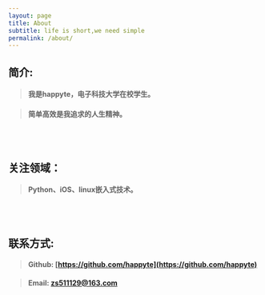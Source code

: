 ```yaml
---
layout: page
title: About
subtitle: life is short,we need simple
permalink: /about/
---
```


## 简介:

>#### 我是happyte，电子科技大学在校学生。

>#### 简单高效是我追求的人生精神。


<br><br>

## 关注领域：

>#### Python、iOS、linux嵌入式技术。

<br><br>

## 联系方式:

>#### Github: [https://github.com/happyte](https://github.com/happyte)

>#### Email: [zs511129@163.com](zs511129@163.com) 



